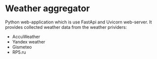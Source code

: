 # Weather aggregator
Python web-application which is use FastApi and Uvicorn web-server. It provides collected weather data from the weather prividers:

- AccuWeather
- Yandex weather
- Gismeteo
- RP5.ru